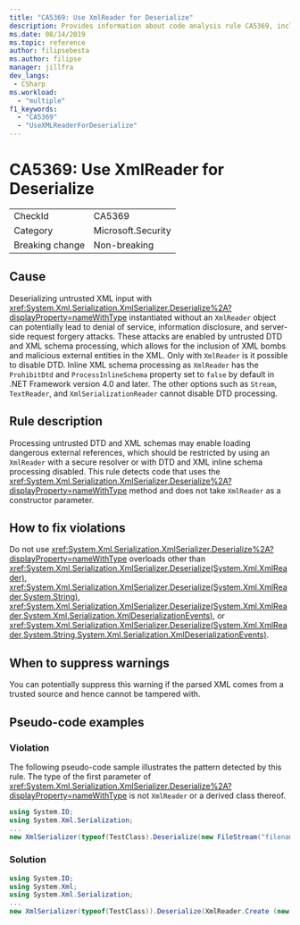 ```yaml
---
title: "CA5369: Use XmlReader for Deserialize"
description: Provides information about code analysis rule CA5369, including causes, how to fix violations, and when to suppress it.
ms.date: 08/14/2019
ms.topic: reference
author: filipsebesta
ms.author: filipse
manager: jillfra
dev_langs:
 - CSharp
ms.workload:
  - "multiple"
f1_keywords:
  - "CA5369"
  - "UseXMLReaderForDeserialize"
---
```

# CA5369: Use XmlReader for Deserialize

|||
|-|-|
|CheckId|CA5369|
|Category|Microsoft.Security|
|Breaking change|Non-breaking|

## Cause

Deserializing untrusted XML input with <xref:System.Xml.Serialization.XmlSerializer.Deserialize%2A?displayProperty=nameWithType> instantiated without an `XmlReader` object can potentially lead to denial of service, information disclosure, and server-side request forgery attacks. These attacks are enabled by untrusted DTD and XML schema processing, which allows for the inclusion of XML bombs and malicious external entities in the XML. Only with `XmlReader` is it possible to disable DTD. Inline XML schema processing as `XmlReader` has the `ProhibitDtd` and `ProcessInlineSchema` property set to `false` by default in .NET Framework version 4.0 and later. The other options such as `Stream`, `TextReader`, and `XmlSerializationReader` cannot disable DTD processing.

## Rule description

Processing untrusted DTD and XML schemas may enable loading dangerous external references, which should be restricted by using an `XmlReader` with a secure resolver or with DTD and XML inline schema processing disabled. This rule detects code that uses the <xref:System.Xml.Serialization.XmlSerializer.Deserialize%2A?displayProperty=nameWithType> method and does not take `XmlReader` as a constructor parameter.

## How to fix violations

Do not use <xref:System.Xml.Serialization.XmlSerializer.Deserialize%2A?displayProperty=nameWithType> overloads other than <xref:System.Xml.Serialization.XmlSerializer.Deserialize(System.Xml.XmlReader)>, <xref:System.Xml.Serialization.XmlSerializer.Deserialize(System.Xml.XmlReader,System.String)>, <xref:System.Xml.Serialization.XmlSerializer.Deserialize(System.Xml.XmlReader,System.Xml.Serialization.XmlDeserializationEvents)>, or <xref:System.Xml.Serialization.XmlSerializer.Deserialize(System.Xml.XmlReader,System.String,System.Xml.Serialization.XmlDeserializationEvents)>.

## When to suppress warnings

You can potentially suppress this warning if the parsed XML comes from a trusted source and hence cannot be tampered with.

## Pseudo-code examples

### Violation

The following pseudo-code sample illustrates the pattern detected by this rule.
The type of the first parameter of <xref:System.Xml.Serialization.XmlSerializer.Deserialize%2A?displayProperty=nameWithType> is not `XmlReader` or a derived class thereof.

```csharp
using System.IO;
using System.Xml.Serialization;
...
new XmlSerializer(typeof(TestClass).Deserialize(new FileStream("filename", FileMode.Open));
```

### Solution

```csharp
using System.IO;
using System.Xml;
using System.Xml.Serialization;
...
new XmlSerializer(typeof(TestClass)).Deserialize(XmlReader.Create (new FileStream("filename", FileMode.Open)));
```
